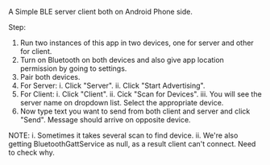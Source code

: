 A Simple BLE server client both on Android Phone side.

Step:
1. Run two instances of this app in two devices, one for server and other for client.
2. Turn on Bluetooth on both devices and also give app location permission by going to settings.
3. Pair both devices.
4. For Server:
	i. Click "Server".
	ii. Click "Start Advertising".
5. For Client:
	i. Click "Client".
	ii. Cick "Scan for Devices".
	iii. You will see the server name on dropdown list. Select the appropriate device.
6. Now type text you want to send from both client and server and click "Send". Message should arrive on opposite device.


NOTE:
i. Sometimes it takes several scan to find device.
ii. We're also getting BluetoothGattService as null, as a result client can't connect. Need to check why.
